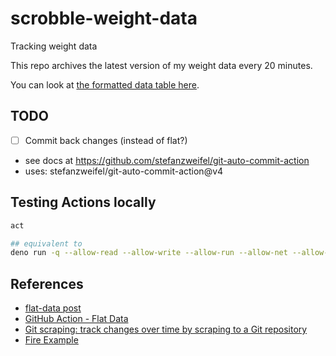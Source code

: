 # scrobble-weight-data

Tracking weight data

This repo archives the latest version of my weight data every 20 minutes.

You can look at [the formatted data table here](https://flatgithub.com/daneroo/scrobble-weight-data?filename=formatted.json&filters=&sort=stamp%2Cdesc&stickyColumnName=stamp).

## TODO

- [ ]  Commit back changes (instead of flat?)
  - see docs at https://github.com/stefanzweifel/git-auto-commit-action
  - uses: stefanzweifel/git-auto-commit-action@v4

## Testing Actions locally

```bash
act

## equivalent to
deno run -q --allow-read --allow-write --allow-run --allow-net --allow-env --unstable postprocess.js observationdata.json 

```

## References

- [flat-data post](https://next.github.com/projects/flat-data)
- [GitHub Action - Flat Data](https://github.com/marketplace/actions/flat-data)
- [Git scraping: track changes over time by scraping to a Git repository](https://simonwillison.net/2020/Oct/9/git-scraping/)
- [Fire Example](https://github.com/simonw/ca-fires-history)
